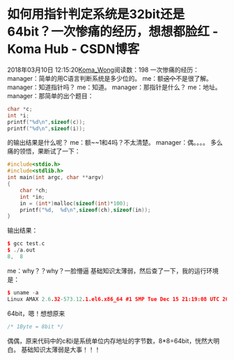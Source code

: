 # 如何用指针判定系统是32bit还是64bit？一次惨痛的经历，想想都脸红 - Koma Hub - CSDN博客
2018年03月10日 12:15:20[Koma_Wong](https://me.csdn.net/Rong_Toa)阅读数：198
一次惨痛的经历：
manager：简单的用C语言判断系统是多少位的。
me：额~~这个~~不是很了解。
manager：知道指针吗？
me：知道。
manager：那指针是什么？
me：地址。
manager：那简单的出个题目：
```cpp
char *c;
int *i;
printf("%d\n",sizeof(c));
printf("%d\n",sizeof(i));
```
的输出结果是什么呢？
me：额~~1和4吗？不太清楚。
manager：偶。。。。
多么痛的领悟，果断试了一下：
```cpp
#include<stdio.h>
#include<stdlib.h>
int main(int argc, char **argv)
{
    char *ch;
    int *in;
    in = (int*)malloc(sizeof(int)*100);
    printf("%d,  %d\n",sizeof(ch),sizeof(in));
}
```
输出结果：
```cpp
$ gcc test.c
$ ./a.out 
8,  8
```
me：why？？why？一脸懵逼
基础知识太薄弱，然后查了一下，我的运行环境是：
```cpp
$ uname -a
Linux AMAX 2.6.32-573.12.1.el6.x86_64 #1 SMP Tue Dec 15 21:19:08 UTC 2015 x86_64 x86_64 x86_64 GNU/Linux
```
64bit，嗯！想想原来
```cpp
/* 1Byte = 8bit */
```
偶偶，原来代码中的c和i是系统单位内存地址的字节数，8*8=64bit，恍然大明白。
基础知识太薄弱是大事！！！
